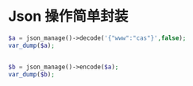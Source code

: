 # Json 操作简单封装

```php
$a = json_manage()->decode('{"www":"cas"}',false);
var_dump($a);


$b = json_manage()->encode($a);
var_dump($b);
```